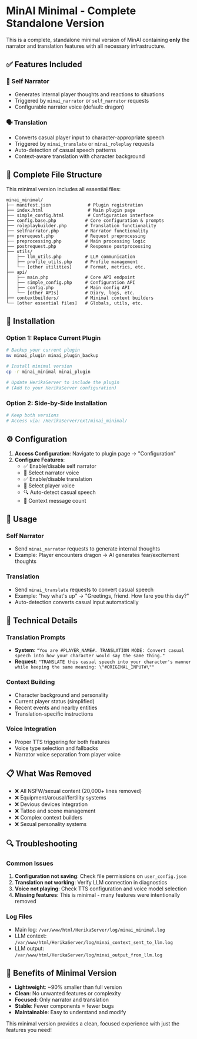 # MinAI Minimal - Complete Standalone Version

This is a complete, standalone minimal version of MinAI containing **only** the narrator and translation features with all necessary infrastructure.

## ✅ Features Included

### 🧠 Self Narrator
- Generates internal player thoughts and reactions to situations
- Triggered by `minai_narrator` or `self_narrator` requests
- Configurable narrator voice (default: dragon)

### 🗣️ Translation  
- Converts casual player input to character-appropriate speech
- Triggered by `minai_translate` or `minai_roleplay` requests
- Auto-detection of casual speech patterns
- Context-aware translation with character background

## 📁 Complete File Structure

This minimal version includes all essential files:

```
minai_minimal/
├── manifest.json              # Plugin registration
├── index.html                 # Main plugin page
├── simple_config.html         # Configuration interface
├── config.base.php           # Core configuration & prompts
├── roleplaybuilder.php       # Translation functionality  
├── selfnarrator.php          # Narrator functionality
├── prerequest.php            # Request preprocessing
├── preprocessing.php         # Main processing logic
├── postrequest.php           # Response postprocessing
├── utils/
│   ├── llm_utils.php         # LLM communication
│   ├── profile_utils.php     # Profile management
│   └── [other utilities]     # Format, metrics, etc.
├── api/
│   ├── main.php              # Core API endpoint
│   ├── simple_config.php     # Configuration API
│   ├── config.php            # Main config API
│   └── [other APIs]          # Diary, logs, etc.
├── contextbuilders/          # Minimal context builders
└── [other essential files]   # Globals, utils, etc.
```

## 🚀 Installation

### Option 1: Replace Current Plugin
```bash
# Backup your current plugin
mv minai_plugin minai_plugin_backup

# Install minimal version  
cp -r minai_minimal minai_plugin

# Update HerikaServer to include the plugin
# (Add to your HerikaServer configuration)
```

### Option 2: Side-by-Side Installation
```bash
# Keep both versions
# Access via: /HerikaServer/ext/minai_minimal/
```

## ⚙️ Configuration

1. **Access Configuration**: Navigate to plugin page → "Configuration"
2. **Configure Features**:
   - ✅ Enable/disable self narrator
   - 🎵 Select narrator voice
   - ✅ Enable/disable translation  
   - 🎵 Select player voice
   - 🔍 Auto-detect casual speech
   - 📝 Context message count

## 🎯 Usage

### Self Narrator
- Send `minai_narrator` requests to generate internal thoughts
- Example: Player encounters dragon → AI generates fear/excitement thoughts

### Translation
- Send `minai_translate` requests to convert casual speech
- Example: "hey what's up" → "Greetings, friend. How fare you this day?"
- Auto-detection converts casual input automatically

## 🔧 Technical Details

### Translation Prompts
- **System**: `"You are #PLAYER_NAME#. TRANSLATION MODE: Convert casual speech into how your character would say the same thing."`
- **Request**: `"TRANSLATE this casual speech into your character's manner while keeping the same meaning: \"#ORIGINAL_INPUT#\""`

### Context Building
- Character background and personality
- Current player status (simplified)
- Recent events and nearby entities
- Translation-specific instructions

### Voice Integration
- Proper TTS triggering for both features
- Voice type selection and fallbacks
- Narrator voice separation from player voice

## 📋 What Was Removed

- ❌ All NSFW/sexual content (20,000+ lines removed)
- ❌ Equipment/arousal/fertility systems
- ❌ Devious devices integration
- ❌ Tattoo and scene management
- ❌ Complex context builders
- ❌ Sexual personality systems

## 🔍 Troubleshooting

### Common Issues
1. **Configuration not saving**: Check file permissions on `user_config.json`
2. **Translation not working**: Verify LLM connection in diagnostics
3. **Voice not playing**: Check TTS configuration and voice model selection
4. **Missing features**: This is minimal - many features were intentionally removed

### Log Files
- Main log: `/var/www/html/HerikaServer/log/minai_minimal.log`
- LLM context: `/var/www/html/HerikaServer/log/minai_context_sent_to_llm.log`
- LLM output: `/var/www/html/HerikaServer/log/minai_output_from_llm.log`

## 🎉 Benefits of Minimal Version

- **Lightweight**: ~90% smaller than full version
- **Clean**: No unwanted features or complexity
- **Focused**: Only narrator and translation
- **Stable**: Fewer components = fewer bugs
- **Maintainable**: Easy to understand and modify

This minimal version provides a clean, focused experience with just the features you need!